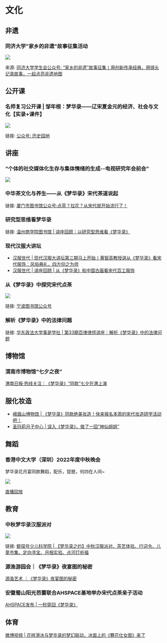 # 文化



## 非遗


### 同济大学"家乡的非遗"故事征集活动

![](/image/xianxi/feiyi.jpg)

来源: [同济大学学生会公众号: “家乡的非遗”故事征集丨用创新传承经典，用镜头记录故事，一起点亮非遗地图 ](https://mp.weixin.qq.com/s/t3EE7G9T6NxsGqzs2p_s1A)








## 公开课


### 名师复习公开课 | 邹年根：梦华录——辽宋夏金元的经济、社会与文化【实录+课件】

![](/image/xianxi/tech-1.png)


链接: [公众号: 历史园地](https://mp.weixin.qq.com/s/02L5ZJ0PAm1fCv5ONFIzXA)



## 讲座

### “个体的社交媒体化生存与集体情绪的生成--电视研究年会前会”

![](/image/xianxi/talk-1.png)


### 中华茶文化与养生——从《梦华录》宋代茶道说起

链接: [厦门市图书馆公众号:点茶？拉花？从宋代就开始流行了！](https://mp.weixin.qq.com/s/EM1YJLpTq_gO1LWogiTlaw)

### 研究型思维看梦华录

链接: [ 温州商学院图书馆 | 讲座回顾｜以研究型思维看《梦华录》](https://mp.weixin.qq.com/s/oavGCvzmfEQik4qkoOVt3w)


### 现代汉服大讲坛 

* [汉服世代 | 现代汉服大讲坛第三期马上开始丨黄智高教授讲从《梦华录》看宋代服饰：风俗典礼，四方仰之为师](https://mp.weixin.qq.com/s/KBJaOD9l6oewdE_73kLTPQ)
* [汉服世代 | 讲座回顾 | 从《梦华录》和中国古画看宋代百工服饰](https://mp.weixin.qq.com/s?__biz=MzIxMTY5ODMzMw==&mid=2247519264&idx=1&sn=64a2a5470fea82a1e24bd4896875076c&chksm=97539bd2a02412c4c2d08812ef02439d8ce9308d1c88c0ccf0e02bcd5552a0e4664ae9b8a3a5&cur_album_id=2442988780870500358&scene=189#wechat_redirect)


### 从《梦华录》中探究宋代点茶

![](/image/xianxi/talk-2.jpg)


链接: [宁波图书馆公众号](https://mp.weixin.qq.com/s/xisqBfklp1VhkjvzseZurA)


### 解析《梦华录》中的法律问题

链接: [华东政法大学事是学社 | 第33期百律律师讲座｜解析《梦华录》中的法律问题](https://mp.weixin.qq.com/s/qfp7BGqutTQyLdQtt-Lqzg)



## 博物馆


### 渭南市博物馆“七夕之夜”

[渭南日报·热线关注｜《梦华录》“同款”七夕在渭上演](https://mp.weixin.qq.com/s/cVJIZjNpnjpw89BVpu1eQw)



## 服化妆造

* [峨眉山博物馆 | 《梦华录》同款绝美妆造！快来报名本周的宋代妆造研学活动吧！](https://mp.weixin.qq.com/s/Ojq1aMNOXz2lp6a5JayHJA)
* [圣玛莉月子中心 | 误入《梦华录》，做了一回“神仙姐姐”](https://mp.weixin.qq.com/s/sv6VTvD5JkY-yrcLaI-ymg)


## 舞蹈

### 香港中文大学（深圳）2022年度中秋晚会

梦华录花月宴同款舞蹈，配乐，琵琶，何四在人间~

![](/image/xianxi/wanhui-1.jpg)

[直播回放](https://www.bilibili.com/video/BV1bY4y1K7cj/?spm_id_from=333.337.search-card.all.click&vd_source=087d424162639011a33e46dbbd019cfd)


## 教育

### 中秋梦华录汉服派对
![](/image/xianxi/hanfu.gif)

链接: [鲸探号少儿科学院 | 【梦华录之约】中秋汉服派对、茶艺体验、行词令、儿童市集、定向寻宝、月相实验、点河灯祈福](https://mp.weixin.qq.com/s/xuxziJ5Mor4VLN6WTfhwxw)


### 源渔游园会｜《梦华录》夜宴图的秘密

[源渔艺术 ｜《梦华录》夜宴图的秘密](https://mp.weixin.qq.com/s/oZZhQo0KxhMznx1yX8yZCA)

### 安徽蜀山阳光芭蕾联合AHSPACE基地举办宋代点茶亲子活动

[AHSPACE发布 | 一秒穿回《梦华录》](https://mp.weixin.qq.com/s/HuruQMRU-uCXRLODyot9tg)

## 体育

[微博视频 | 花样滑冰与梦华录的梦幻联动，冰面上的《簪花仕女图》来了](https://m.weibo.cn/status/4823839311400322)
